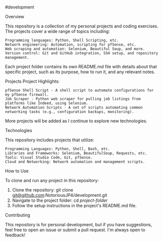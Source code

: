 #development

Overview

This repository is a collection of my personal projects and coding exercises. The projects cover a wide range of topics including:

    Programming languages: Python, Shell Scripting, etc.
    Network engineering: Automation, scripting for pfSense, etc.
    Web scraping and automation: Selenium, Beautiful Soup, and more.
    Version control: Git and GitHub integration, SSH setup, and repository management.

Each project folder contains its own README.md file with details about that specific project, such as its purpose, how to run it, and any relevant notes.

Projects
Project Highlights:

    pfSense Shell Script - A shell script to automate configurations for my pfSense firewall.
    Job Scraper - Python web scraper for pulling job listings from platforms like Indeed, using Selenium.
    Network Automation Scripts - A set of scripts automating common networking tasks (e.g., configuration backups, monitoring).

More projects will be added as I continue to explore new technologies.

Technologies

This repository includes projects that utilize:

    Programming Languages: Python, Shell, Bash, etc.
    Libraries and Frameworks: Selenium, BeautifulSoup, Requests, etc.
    Tools: Visual Studio Code, Git, pfSense.
    Cloud and Networking: Network automation and management scripts.


How to Use

To clone and run any project in this repository:

1. Clone the repository:
     git clone git@github.com:NotoriousJP4/development.git
2. Navigate to the project folder:
     cd *project-folder*
3. Follow the setup instructions in the project's README.md file.

Contributing

This repository is for personal development, but if you have suggestions, feel free to open an issue or submit a pull request. I'm always open to feedback!

